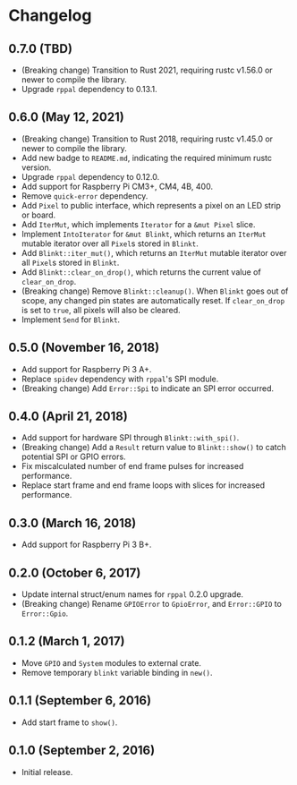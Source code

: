 # Changelog

## 0.7.0 (TBD)

* (Breaking change) Transition to Rust 2021, requiring rustc v1.56.0 or newer to compile the library.
* Upgrade `rppal` dependency to 0.13.1.

## 0.6.0 (May 12, 2021)

* (Breaking change) Transition to Rust 2018, requiring rustc v1.45.0 or newer to compile the library.
* Add new badge to `README.md`, indicating the required minimum rustc version.
* Upgrade `rppal` dependency to 0.12.0.
* Add support for Raspberry Pi CM3+, CM4, 4B, 400.
* Remove `quick-error` dependency.
* Add `Pixel` to public interface, which represents a pixel on an LED strip or board.
* Add `IterMut`, which implements `Iterator` for a `&mut Pixel` slice.
* Implement `IntoIterator` for `&mut Blinkt`, which returns an `IterMut` mutable iterator over all `Pixel`s stored in `Blinkt`.
* Add `Blinkt::iter_mut()`, which returns an `IterMut` mutable iterator over all `Pixel`s stored in `Blinkt`.
* Add `Blinkt::clear_on_drop()`, which returns the current value of `clear_on_drop`.
* (Breaking change) Remove `Blinkt::cleanup()`. When `Blinkt` goes out of scope, any changed pin states are automatically reset. If `clear_on_drop` is set to `true`, all pixels will also be cleared.
* Implement `Send` for `Blinkt`.

## 0.5.0 (November 16, 2018)

* Add support for Raspberry Pi 3 A+.
* Replace `spidev` dependency with `rppal`'s SPI module.
* (Breaking change) Add `Error::Spi` to indicate an SPI error occurred.

## 0.4.0 (April 21, 2018)

* Add support for hardware SPI through `Blinkt::with_spi()`.
* (Breaking change) Add a `Result` return value to `Blinkt::show()` to catch potential SPI or GPIO errors.
* Fix miscalculated number of end frame pulses for increased performance.
* Replace start frame and end frame loops with slices for increased performance.

## 0.3.0 (March 16, 2018)

* Add support for Raspberry Pi 3 B+.

## 0.2.0 (October 6, 2017)

* Update internal struct/enum names for `rppal` 0.2.0 upgrade.
* (Breaking change) Rename `GPIOError` to `GpioError`, and `Error::GPIO` to `Error::Gpio`.

## 0.1.2 (March 1, 2017)

* Move `GPIO` and `System` modules to external crate.
* Remove temporary `blinkt` variable binding in `new()`.

## 0.1.1 (September 6, 2016)

* Add start frame to `show()`.

## 0.1.0 (September 2, 2016)

* Initial release.

